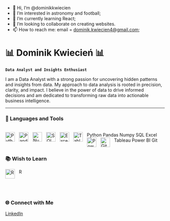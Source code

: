 - 👋 Hi, I’m @dominikkwiecien
- 👀 I’m interested in astronomy and football;
- 🌱 I’m currently learning React;
- 💞️ I’m looking to collaborate on creating websites.
- 📫 How to reach me: email = dominik.kwiecien4@gmail.com;

<!---
dominikkwiecien/dominikkwiecien is a ✨ special ✨ repository because its `README.md` (this file) appears on your GitHub profile.
You can click the Preview link to take a look at your changes.
--->
# 📊 Dominik Kwiecień 📊

**`Data Analyst and Insights Enthusiast`**

I am a Data Analyst with a strong passion for uncovering hidden patterns and insights from data. My approach to data analysis is rooted in precision, clarity, and impact. I believe in the power of data to drive informed decisions and am dedicated to transforming raw data into actionable business intelligence.

---

### 🧰 Languages and Tools
<br />
<img align="left" alt="Python" width="30px" style="padding-right:10px;" src="https://cdn.jsdelivr.net/gh/devicons/devicon/icons/python/python-plain.svg" /> Python
<img align="left" alt="Pandas" width="30px" style="padding-right:10px;" src="https://cdn.jsdelivr.net/gh/devicons/devicon/icons/pandas/pandas-original.svg" /> Pandas
<img align="left" alt="Numpy" width="30px" style="padding-right:10px;" src="https://cdn.jsdelivr.net/gh/devicons/devicon/icons/numpy/numpy-original.svg" /> Numpy
<img align="left" alt="SQL" width="30px" style="padding-right:10px;" src="https://cdn.jsdelivr.net/gh/devicons/devicon/icons/mysql/mysql-original.svg" /> SQL
<img align="left" alt="Excel" width="30px" style="padding-right:10px;" src="https://cdn.jsdelivr.net/gh/devicons/devicon/icons/microsoftsqlserver/microsoftsqlserver-plain.svg" /> Excel
<img align="left" alt="Tableau" width="30px" style="padding-right:10px;" src="https://www.tableau.com/sites/default/files/pages/tableaulogo_highres.png" /> Tableau
<img align="left" alt="Power BI" width="30px" style="padding-right:10px;" src="https://upload.wikimedia.org/wikipedia/commons/c/cf/New_Power_BI_Logo.svg" /> Power BI
<img align="left" alt="Git" width="30px" style="padding-right:10px;" src="https://cdn.jsdelivr.net/gh/devicons/devicon/icons/git/git-original.svg" /> Git

#

### 📚 Wish to Learn

<img align="left" alt="R" width="30px" style="padding-right:10px;" src="https://cdn.jsdelivr.net/gh/devicons/devicon/icons/r/r-original.svg" /> R

#
<br />

### 🌐 Connect with Me

[LinkedIn](https://www.linkedin.com/in/dominik-kwiecien-profile)

